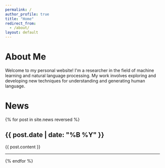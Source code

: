 ```yaml
---
permalink: /
author_profile: true
title: "Home"
redirect_from: 
  - /about/
layout: default
---
```


<div class="about-me">
  <h1>About Me</h1>
  <p>Welcome to my personal website! I'm a researcher in the field of machine learning and natural language processing. My work involves exploring and developing new techniques for understanding and generating human language.</p>
</div>

<div class="news-section">
  <h1>News</h1>
  {% for post in site.news reversed %}
    <div class="news-item">
      <h2>{{ post.date | date: "%B %Y" }}</h2>
      <p>{{ post.content }}</p>
    </div>
    <hr>
  {% endfor %}
</div>